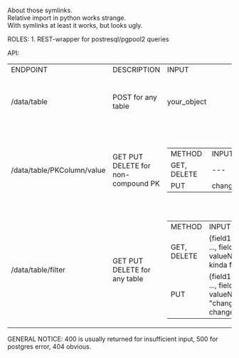 <p>
About those symlinks.
<br/>
Relative import in python works strange.
<br/>
With symlinks at least it works, but looks ugly.
</p>

<p>
ROLES:
1. REST-wrapper for postresql/pgpool2 queries
</p>

<p>
API:
<br/>
<table>
<tr>
<td>ENDPOINT</td> <td>DESCRIPTION</td> <td>INPUT</td> <td>RESPONCE</td>
</tr>
<tr>
  <td>/data/table</td>
  <td>POST for any table</td>
  <td>your_object</td>
  <td>
    <table>
      <tr><td>METHOD</td> <td>EC</td> <td>JSON</td></tr>
      <tr><td>ANY</td> <td>200</td> <td>your_object</td></tr>
      <tr><td>ANY</td> <td>400/500</td> <td>{"error" : string_message }</td></tr>
    </table>
  </td>
</tr>
<tr>
  <td>/data/table/PKColumn/value</td>
  <td>GET PUT DELETE for non-compound PK</td>
  <td>
    <table>
      <tr><td>METHOD</td> <td>INPUT</td></tr>
      <tr><td>GET, DELETE</td> <td>---</td></tr>
      <tr><td>PUT</td> <td>changes_object</td></tr>
    </table>
  </td>
  <td>
    <table>
      <tr><td>METHOD</td> <td>EC</td> <td>JSON</td></tr>
      <tr><td>GET</td> <td>200</td> <td>your_requested_object</td></tr>
      <tr><td>PUT</td> <td>200</td> <td>your_modified_object</td></tr>
      <tr><td>DELETE</td> <td>200</td> <td>{}</td></tr>
      <tr><td>ANY</td> <td>400/404/500</td> <td>{"error" : string_message }</td></tr>
    </table>
  </td>
</tr>
<tr>
  <td>/data/table/filter</td>
  <td>GET PUT DELETE for any table</td>
  <td>
    <table>
      <tr><td>METHOD</td> <td>INPUT</td></tr>
      <tr><td>GET, DELETE</td> <td>{field1 : value1, ..., fieldN : valueN} -- kinda filter</td></tr>
      <tr><td>PUT</td> <td>{field1 : value1, ..., fieldN : valueN, "changes" : changes_object}</td></tr>
    </table>
  </td>
  <td>
    <table>
      <tr><td>METHOD</td> <td>EC</td> <td>JSON</td></tr>
      <tr><td>PUT, DELETE</td> <td>200</td> <td>{"count" : int} -- rows affected</td></tr>
      <tr><td>GET</td> <td>200</td> <td>{[object1, ... , objectN]]}</td></tr>
      <tr><td>ANY</td> <td>400/404/500</td> <td>{"error" : string_message }</td></tr>
    </table>
  </td>
</tr>
</table>
</p>
<p>GENERAL NOTICE: 400 is usually returned for insufficient input, 500 for postgres error, 404 obvious.</p>
